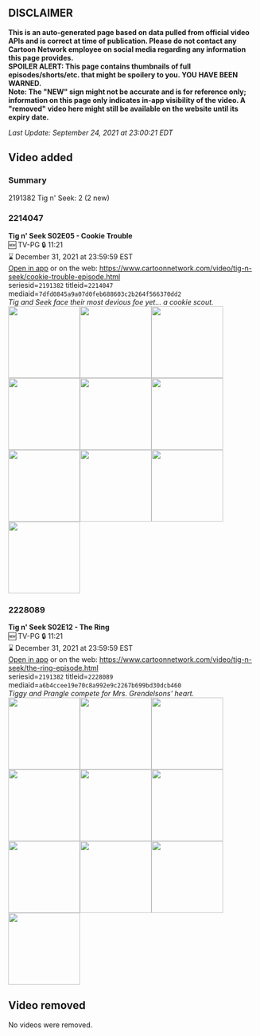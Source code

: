 ## DISCLAIMER
**This is an auto-generated page based on data pulled from official video APIs and is correct at time of publication. Please do not contact any Cartoon Network employee on social media regarding any information this page provides.**  
**SPOILER ALERT: This page contains thumbnails of full episodes/shorts/etc. that might be spoilery to you. YOU HAVE BEEN WARNED.**  
**Note: The "NEW" sign might not be accurate and is for reference only; information on this page only indicates in-app visibility of the video. A "removed" video here might still be available on the website until its expiry date.**  

_Last Update: September 24, 2021 at 23:00:21 EDT_
## Video added
### Summary
2191382 Tig n' Seek: 2 (2 new)  
### 2214047
**Tig n' Seek S02E05 - Cookie Trouble**  
🆕 TV-PG 🔒 11:21  
⌛ December 31, 2021 at 23:59:59 EST  
[Open in app](https://cnvideo.sercomkc.org/redirector.html?type=cnapp&seriesid=2191382&titleid=2214047&mediaid=7dfd0845a9a07d0feb688603c2b264f566370dd2) or on the web: https://www.cartoonnetwork.com/video/tig-n-seek/cookie-trouble-episode.html  
seriesid=`2191382` titleid=`2214047` mediaid=`7dfd0845a9a07d0feb688603c2b264f566370dd2`  
_Tig and Seek face their most devious foe yet… a cookie scout._  
<a href="https://s3.amazonaws.com/cartoonorchestrator/2214047_001_1280x720.jpg"><img src="https://s3.amazonaws.com/cartoonorchestrator/2214047_001_640x360.jpg" height="144px" /></a><a href="https://s3.amazonaws.com/cartoonorchestrator/2214047_002_1280x720.jpg"><img src="https://s3.amazonaws.com/cartoonorchestrator/2214047_002_640x360.jpg" height="144px" /></a><a href="https://s3.amazonaws.com/cartoonorchestrator/2214047_003_1280x720.jpg"><img src="https://s3.amazonaws.com/cartoonorchestrator/2214047_003_640x360.jpg" height="144px" /></a><a href="https://s3.amazonaws.com/cartoonorchestrator/2214047_004_1280x720.jpg"><img src="https://s3.amazonaws.com/cartoonorchestrator/2214047_004_640x360.jpg" height="144px" /></a><a href="https://s3.amazonaws.com/cartoonorchestrator/2214047_005_1280x720.jpg"><img src="https://s3.amazonaws.com/cartoonorchestrator/2214047_005_640x360.jpg" height="144px" /></a><a href="https://s3.amazonaws.com/cartoonorchestrator/2214047_006_1280x720.jpg"><img src="https://s3.amazonaws.com/cartoonorchestrator/2214047_006_640x360.jpg" height="144px" /></a><a href="https://s3.amazonaws.com/cartoonorchestrator/2214047_007_1280x720.jpg"><img src="https://s3.amazonaws.com/cartoonorchestrator/2214047_007_640x360.jpg" height="144px" /></a><a href="https://s3.amazonaws.com/cartoonorchestrator/2214047_008_1280x720.jpg"><img src="https://s3.amazonaws.com/cartoonorchestrator/2214047_008_640x360.jpg" height="144px" /></a><a href="https://s3.amazonaws.com/cartoonorchestrator/2214047_009_1280x720.jpg"><img src="https://s3.amazonaws.com/cartoonorchestrator/2214047_009_640x360.jpg" height="144px" /></a><a href="https://s3.amazonaws.com/cartoonorchestrator/2214047_010_1280x720.jpg"><img src="https://s3.amazonaws.com/cartoonorchestrator/2214047_010_640x360.jpg" height="144px" /></a>
### 2228089
**Tig n' Seek S02E12 - The Ring**  
🆕 TV-PG 🔒 11:21  
⌛ December 31, 2021 at 23:59:59 EST  
[Open in app](https://cnvideo.sercomkc.org/redirector.html?type=cnapp&seriesid=2191382&titleid=2228089&mediaid=a6b4ccee19e70c8a992e9c2267b699bd30dcb460) or on the web: https://www.cartoonnetwork.com/video/tig-n-seek/the-ring-episode.html  
seriesid=`2191382` titleid=`2228089` mediaid=`a6b4ccee19e70c8a992e9c2267b699bd30dcb460`  
_Tiggy and Prangle compete for Mrs. Grendelsons' heart._  
<a href="https://s3.amazonaws.com/cartoonorchestrator/2228089_001_1280x720.jpg"><img src="https://s3.amazonaws.com/cartoonorchestrator/2228089_001_640x360.jpg" height="144px" /></a><a href="https://s3.amazonaws.com/cartoonorchestrator/2228089_002_1280x720.jpg"><img src="https://s3.amazonaws.com/cartoonorchestrator/2228089_002_640x360.jpg" height="144px" /></a><a href="https://s3.amazonaws.com/cartoonorchestrator/2228089_003_1280x720.jpg"><img src="https://s3.amazonaws.com/cartoonorchestrator/2228089_003_640x360.jpg" height="144px" /></a><a href="https://s3.amazonaws.com/cartoonorchestrator/2228089_004_1280x720.jpg"><img src="https://s3.amazonaws.com/cartoonorchestrator/2228089_004_640x360.jpg" height="144px" /></a><a href="https://s3.amazonaws.com/cartoonorchestrator/2228089_005_1280x720.jpg"><img src="https://s3.amazonaws.com/cartoonorchestrator/2228089_005_640x360.jpg" height="144px" /></a><a href="https://s3.amazonaws.com/cartoonorchestrator/2228089_006_1280x720.jpg"><img src="https://s3.amazonaws.com/cartoonorchestrator/2228089_006_640x360.jpg" height="144px" /></a><a href="https://s3.amazonaws.com/cartoonorchestrator/2228089_007_1280x720.jpg"><img src="https://s3.amazonaws.com/cartoonorchestrator/2228089_007_640x360.jpg" height="144px" /></a><a href="https://s3.amazonaws.com/cartoonorchestrator/2228089_008_1280x720.jpg"><img src="https://s3.amazonaws.com/cartoonorchestrator/2228089_008_640x360.jpg" height="144px" /></a><a href="https://s3.amazonaws.com/cartoonorchestrator/2228089_009_1280x720.jpg"><img src="https://s3.amazonaws.com/cartoonorchestrator/2228089_009_640x360.jpg" height="144px" /></a><a href="https://s3.amazonaws.com/cartoonorchestrator/2228089_010_1280x720.jpg"><img src="https://s3.amazonaws.com/cartoonorchestrator/2228089_010_640x360.jpg" height="144px" /></a>
## Video removed
No videos were removed.  
